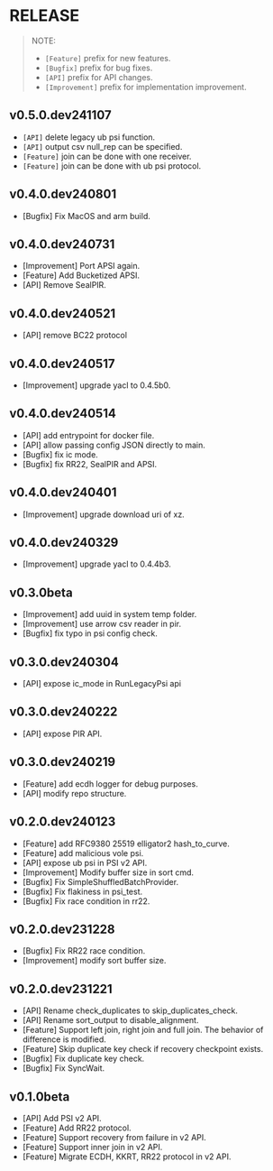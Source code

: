 # RELEASE

> NOTE:
>
> - `[Feature]` prefix for new features.
> - `[Bugfix]` prefix for bug fixes.
> - `[API]` prefix for API changes.
> - `[Improvement]` prefix for implementation improvement.

## v0.5.0.dev241107

- `[API]` delete legacy ub psi function.
- `[API]` output csv null_rep can be specified.
- `[Feature]` join can be done with one receiver.
- `[Feature]` join can be done with ub psi protocol.

## v0.4.0.dev240801

- [Bugfix] Fix MacOS and arm build.

## v0.4.0.dev240731

- [Improvement] Port APSI again.
- [Feature] Add Bucketized APSI.
- [API] Remove SealPIR.

## v0.4.0.dev240521

- [API] remove BC22 protocol

## v0.4.0.dev240517

- [Improvement] upgrade yacl to 0.4.5b0.

## v0.4.0.dev240514

- [API] add entrypoint for docker file.
- [API] allow passing config JSON directly to main.
- [Bugfix] fix ic mode.
- [Bugfix] fix RR22, SealPIR and APSI.

## v0.4.0.dev240401

- [Improvement] upgrade download uri of xz.

## v0.4.0.dev240329

- [Improvement] upgrade yacl to 0.4.4b3.

## v0.3.0beta

- [Improvement] add uuid in system temp folder.
- [Improvement] use arrow csv reader in pir.
- [Bugfix] fix typo in psi config check.

## v0.3.0.dev240304

- [API] expose ic_mode in RunLegacyPsi api

## v0.3.0.dev240222

- [API] expose PIR API.

## v0.3.0.dev240219

- [Feature] add ecdh logger for debug purposes.
- [API] modify repo structure.

## v0.2.0.dev240123

- [Feature] add RFC9380 25519 elligator2 hash_to_curve.
- [Feature] add malicious vole psi.
- [API] expose ub psi in PSI v2 API.
- [Improvement] Modify buffer size in sort cmd.
- [Bugfix] Fix SimpleShuffledBatchProvider.
- [Bugfix] Fix flakiness in psi_test.
- [Bugfix] Fix race condition in rr22.

## v0.2.0.dev231228

- [Bugfix] Fix RR22 race condition.
- [Improvement] modify sort buffer size.

## v0.2.0.dev231221

- [API] Rename check_duplicates to skip_duplicates_check.
- [API] Rename sort_output to disable_alignment.
- [Feature] Support left join, right join and full join. The behavior of difference is modified.
- [Feature] Skip duplicate key check if recovery checkpoint exists.
- [Bugfix] Fix duplicate key check.
- [Bugfix] Fix SyncWait.

## v0.1.0beta

- [API] Add PSI v2 API.
- [Feature] Add RR22 protocol.
- [Feature] Support recovery from failure in v2 API.
- [Feature] Support inner join in v2 API.
- [Feature] Migrate ECDH, KKRT, RR22 protocol in v2 API.
